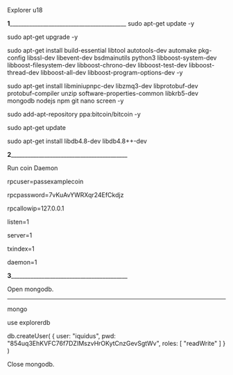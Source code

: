 Explorer u18

______1________________________________________________
sudo apt-get update -y

sudo apt-get upgrade -y

sudo apt-get install build-essential libtool autotools-dev automake pkg-config libssl-dev libevent-dev bsdmainutils python3 libboost-system-dev libboost-filesystem-dev libboost-chrono-dev libboost-test-dev libboost-thread-dev libboost-all-dev libboost-program-options-dev -y

sudo apt-get install libminiupnpc-dev libzmq3-dev libprotobuf-dev protobuf-compiler unzip software-properties-common libkrb5-dev mongodb nodejs npm git nano screen -y

sudo add-apt-repository ppa:bitcoin/bitcoin -y

sudo apt-get update

sudo apt-get install libdb4.8-dev libdb4.8++-dev

______2________________________________________________

Run coin Daemon

rpcuser=passexamplecoin

rpcpassword=7vKuAvYWRXqr24EfCkdjz

rpcallowip=127.0.0.1

listen=1

server=1

txindex=1

daemon=1

______3________________________________________________

Open mongodb.
________________________________________________


mongo

use explorerdb

db.createUser( { user: "iquidus", pwd: "854uq3EhKVFC76f7DZIMszvHrOKytCnzGevSgtWv", roles: [ "readWrite" ] } )

Close mongodb.











